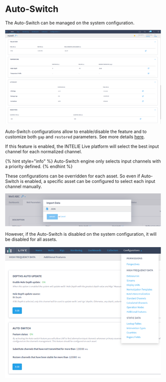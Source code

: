 # Auto-Switch

The Auto-Switch can be managed on the system configuration.

![Example of Auto-Switch configuration](<../../.gitbook/assets/image (287).png>)

Auto-Switch configurations allow to enable/disable the feature and to customize both `gap` and `restored` parameters. See more details [here](../../data-flow/data-normalization/auto-switch.md).

If this feature is enabled, the INTELIE Live platform will select the best input channel for each normalized channel.

{% hint style="info" %}
Auto-Switch engine only selects input channels with a priority defined.
{% endhint %}

These configurations can be overridden for each asset. So even if Auto-Switch is enabled, a specific asset can be configured to select each input channel manually.

![Auto-Switch configuration for each asset](<../../.gitbook/assets/image (55).png>)

However, if the Auto-Switch is disabled on the system configuration, it will be disabled for all assets.

![Asset configuration if the Auto-Switch is disabled](<../../.gitbook/assets/image (474).png>)
